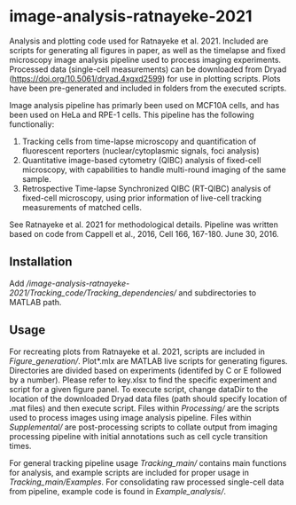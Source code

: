 # image-analysis-ratnayeke-2021
Analysis and plotting code used for Ratnayeke et al. 2021. Included are scripts for generating all figures in paper, as well as the timelapse and fixed microscopy image analysis pipeline used to process imaging experiments. Processed data (single-cell measurements) can be downloaded from Dryad (https://doi.org/10.5061/dryad.4xgxd2599) for use in plotting scripts. Plots have been pre-generated and included in folders from the executed scripts. 

Image analysis pipeline has primarly been  used on MCF10A cells, and has been used on HeLa and RPE-1 cells. This pipeline has the following functionaliy:
1) Tracking cells from time-lapse microscopy and quantification of fluorescent reporters (nuclear/cytoplasmic signals, foci analysis)
2) Quantitative image-based cytometry (QIBC) analysis of fixed-cell microscopy, with capabilities to handle multi-round imaging of the same sample.
3) Retrospective Time-lapse Synchronized QIBC (RT-QIBC) analysis of fixed-cell microscopy, using prior information of live-cell tracking measurements of matched cells. 

See Ratnayeke et al. 2021 for methodological details.  Pipeline was written based on code from Cappell et al., 2016, Cell 166, 167-180. June 30, 2016. 

## Installation
Add */image-analysis-ratnayeke-2021/Tracking_code/Tracking_dependencies/* and subdirectories to MATLAB path. 
## Usage
For recreating plots from Ratnayeke et al. 2021, scripts are included in *Figure_generation/*. Plot*.mlx are MATLAB live scripts for generating figures. Directories are divided based on experiments (identifed by C or E followed by a number).  Please refer to key.xlsx to find the specific experiment and script for a given figure panel. To execute script, change dataDir to the location of the downloaded Dryad data files (path should specify location of .mat files) and then execute script. Files within *Processing/* are the scripts used to process images using image analysis pipeline. Files within *Supplemental/* are post-processing scripts to collate output from imaging processing pipeline with initial annotations such as cell cycle transition times. 

For general tracking pipeline usage *Tracking_main/* contains main functions for analysis, and example scripts are included for proper usage in  *Tracking_main/Examples*. For consolidating raw processed single-cell data from pipeline, example code is found in *Example_analysis/*.
